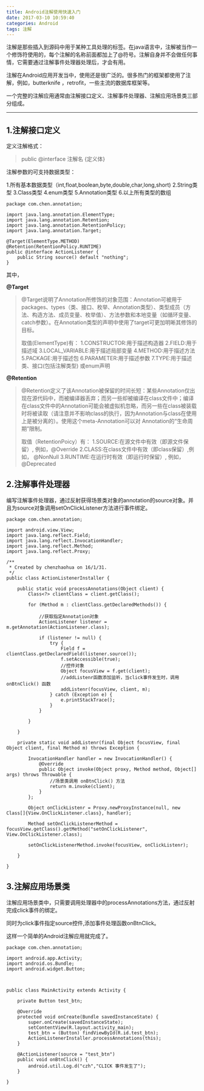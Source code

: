 ```yaml
---
title: Android注解使用快速入门
date: 2017-03-10 10:59:40
categories: Android
tags: 注解
---
```


注解是那些插入到源码中用于某种工具处理的标签。在java语言中，注解被当作一个修饰符使用的，每个注解的名称前面都加上了@符号。注解自身并不会做任何事情，它需要通过注解事件处理器处理后，才会有用。

注解在Android应用开发当中，使用还是很广泛的。很多热门的框架都使用了注解，例如，butterknife ，retrofit，一些主流的数据库框架等。

一个完整的注解应用通常由注解接口定义、注解事件处理器、注解应用场景类三部分组成。

<!-- more -->

----------

## 1.注解接口定义 ##

定义注解格式：

> public @interface 注解名 {定义体}

注解参数的可支持数据类型：

1.所有基本数据类型（int,float,boolean,byte,double,char,long,short)
2.String类型
3.Class类型
4.enum类型
5.Annotation类型
6.以上所有类型的数组
 
 
 
```
package com.chen.annotation;

import java.lang.annotation.ElementType;
import java.lang.annotation.Retention;
import java.lang.annotation.RetentionPolicy;
import java.lang.annotation.Target;

@Target(ElementType.METHOD)
@Retention(RetentionPolicy.RUNTIME)
public @interface ActionListener {
    public String source() default "nothing";
}
```

其中，

**@Target**

> @Target说明了Annotation所修饰的对象范围：Annotation可被用于
> packages、types（类、接口、枚举、Annotation类型）、类型成员（方法、构造方法、成员变量、枚举值）、方法参数和本地变量（如循环变量、catch参数）。在Annotation类型的声明中使用了target可更加明晰其修饰的目标。
> 
> 取值(ElementType)有：
> 1.CONSTRUCTOR:用于描述构造器
> 2.FIELD:用于描述域
> 3.LOCAL_VARIABLE:用于描述局部变量
> 4.METHOD:用于描述方法
> 5.PACKAGE:用于描述包
> 6.PARAMETER:用于描述参数
> 7.TYPE:用于描述类、接口(包括注解类型) 或enum声明

**@Retention**

> @Retention定义了该Annotation被保留的时间长短：某些Annotation仅出现在源代码中，而被编译器丢弃；而另一些却被编译在class文件中；编译在class文件中的Annotation可能会被虚拟机忽略，而另一些在class被装载时将被读取（请注意并不影响class的执行，因为Annotation与class在使用上是被分离的）。使用这个meta-Annotation可以对
> Annotation的“生命周期”限制。
> 
> 取值（RetentionPoicy）有：
> 1.SOURCE:在源文件中有效（即源文件保留）, 例如，@Override
> 2.CLASS:在class文件中有效（即class保留）,例如， @NonNull
> 3.RUNTIME:在运行时有效（即运行时保留）, 例如，@Deprecated


## 2.注解事件处理器 ##

 编写注解事件处理器，通过反射获得场景类对象的annotation的source对象。并且为source对象调用setOnClickListener方法进行事件绑定。

```
package com.chen.annotation;

import android.view.View;
import java.lang.reflect.Field;
import java.lang.reflect.InvocationHandler;
import java.lang.reflect.Method;
import java.lang.reflect.Proxy;

/**
 * Created by chenzhaohua on 16/1/31.
 */
public class ActionListenerInstaller {

    public static void processAnnotations(Object client) {
        Class<?> clientClass = client.getClass();

        for (Method m : clientClass.getDeclaredMethods()) {

            //获取指定Annotation对象
            ActionListener listener = m.getAnnotation(ActionListener.class);

            if (listener != null) {
                try {
                    Field f = clientClass.getDeclaredField(listener.source());
                    f.setAccessible(true);
                    //控件对象
                    Object focusView = f.get(client);
                    //addListenr函数添加监听，当click事件发生时，调用 onBtnClick() 函数
                    addListenr(focusView, client, m);
                } catch (Exception e) {
                    e.printStackTrace();
                }
            }

        }

    }

    private static void addListenr(final Object focusView, final Object client, final Method m) throws Exception {

        InvocationHandler handler = new InvocationHandler() {
            @Override
            public Object invoke(Object proxy, Method method, Object[] args) throws Throwable {
                //场景类调用 onBtnClick() 方法
                return m.invoke(client);
            }
        };

        Object onClickListenr = Proxy.newProxyInstance(null, new Class[]{View.OnClickListener.class}, handler);

        Method setOnClickListenerMethod = focusView.getClass().getMethod("setOnClickListener", View.OnClickListener.class);

        setOnClickListenerMethod.invoke(focusView, onClickListenr);

    }

}

```

## 3.注解应用场景类 ##

注解应用场景类中，只需要调用处理器中的processAnnotations方法，通过反射完成click事件的绑定。

同时为click事件指定source控件,添加事件处理函数onBtnClick。

这样一个简单的Android注解应用就完成了。

```
package com.chen.annotation;

import android.app.Activity;
import android.os.Bundle;
import android.widget.Button;



public class MainActivity extends Activity {

    private Button test_btn;

    @Override
    protected void onCreate(Bundle savedInstanceState) {
        super.onCreate(savedInstanceState);
        setContentView(R.layout.activity_main);
        test_btn = (Button) findViewById(R.id.test_btn);
        ActionListenerInstaller.processAnnotations(this);
    }

    @ActionListener(source = "test_btn")
    public void onBtnClick() {
        android.util.Log.d("czh","CLICK 事件发生了");
    }

}
```